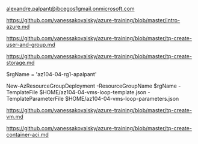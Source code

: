 alexandre.palpant@ibcegos1gmail.onmicrosoft.com 

https://github.com/vanessakovalsky/azure-training/blob/master/intro-azure.md

https://github.com/vanessakovalsky/azure-training/blob/master/tp-create-user-and-group.md

https://github.com/vanessakovalsky/azure-training/blob/master/tp-create-storage.md

$rgName = 'az104-04-rg1-apalpant'

New-AzResourceGroupDeployment -ResourceGroupName $rgName -TemplateFile $HOME/az104-04-vms-loop-template.json -TemplateParameterFile $HOME/az104-04-vms-loop-parameters.json

https://github.com/vanessakovalsky/azure-training/blob/master/tp-create-vm.md

https://github.com/vanessakovalsky/azure-training/blob/master/tp-create-container-aci.md